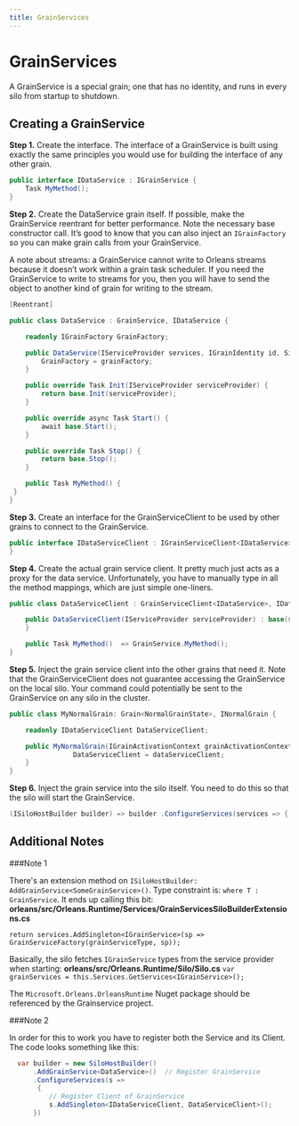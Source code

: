 ```yaml
---
title: GrainServices
---
```


# GrainServices

A GrainService is a special grain; one that has no identity, and runs in every silo from startup to shutdown.

## Creating a GrainService

**Step 1.** Create the interface.
The interface of a GrainService is built using exactly the same principles you would use for building the interface of any other grain.

``` csharp
public interface IDataService : IGrainService {
    Task MyMethod();
}
```

**Step 2.** Create the DataService grain itself.
If possible, make the GrainService reentrant for better performance.
Note the necessary base constructor call.
It’s good to know that you can also inject an `IGrainFactory` so you can make grain calls from your GrainService.

A note about streams: a GrainService cannot write to Orleans streams because it doesn’t work within a grain task scheduler.
If you need the GrainService to write to streams for you, then you will have to send the object to another kind of grain for writing to the stream.

``` csharp
[Reentrant]

public class DataService : GrainService, IDataService {

    readonly IGrainFactory GrainFactory;

    public DataService(IServiceProvider services, IGrainIdentity id, Silo silo, ILoggerFactory loggerFactory, IGrainFactory grainFactory) : base(id, silo, loggerFactory) {
        GrainFactory = grainFactory;
    }

    public override Task Init(IServiceProvider serviceProvider) {
        return base.Init(serviceProvider);
    }

    public override async Task Start() {
        await base.Start();
    }

    public override Task Stop() {
        return base.Stop();
    }

    public Task MyMethod() {
 }
}
```

**Step 3.** Create an interface for the GrainServiceClient to be used by other grains to connect to the GrainService.

``` csharp
public interface IDataServiceClient : IGrainServiceClient<IDataService>, IDataService {
}
```

**Step 4.** Create the actual grain service client.
It pretty much just acts as a proxy for the data service.
Unfortunately, you have to manually type in all the method mappings, which are just simple one-liners.

``` csharp
public class DataServiceClient : GrainServiceClient<IDataService>, IDataServiceClient {

    public DataServiceClient(IServiceProvider serviceProvider) : base(serviceProvider) {
    }

    public Task MyMethod()  => GrainService.MyMethod();
}
```

**Step 5.** Inject the grain service client into the other grains that need it.
Note that the GrainServiceClient does not guarantee accessing the GrainService on the local silo.
Your command could potentially be sent to the GrainService on any silo in the cluster.

``` csharp
public class MyNormalGrain: Grain<NormalGrainState>, INormalGrain {

    readonly IDataServiceClient DataServiceClient;

    public MyNormalGrain(IGrainActivationContext grainActivationContext, IDataServiceClient dataServiceClient) {
                DataServiceClient = dataServiceClient;
    }
}
```

**Step 6.** Inject the grain service into the silo itself.
You need to do this so that the silo will start the GrainService.

``` csharp
(ISiloHostBuilder builder) => builder .ConfigureServices(services => { services.AddSingleton<IDataService, DataService>(); });

```

## Additional Notes

###Note 1

There's an extension method on `ISiloHostBuilder: AddGrainService<SomeGrainService>()`.
Type constraint is: `where T : GrainService`.
It ends up calling this bit: **orleans/src/Orleans.Runtime/Services/GrainServicesSiloBuilderExtensions.cs**

 `return services.AddSingleton<IGrainService>(sp => GrainServiceFactory(grainServiceType, sp));`

Basically, the silo fetches `IGrainService` types from the service provider when starting: **orleans/src/Orleans.Runtime/Silo/Silo.cs**
 `var grainServices = this.Services.GetServices<IGrainService>();`

The `Microsoft.Orleans.OrleansRuntime` Nuget package should be referenced by the Grainservice project.
 
###Note 2
 
In order for this to work you have to register both the Service and its Client.
The code looks something like this:
``` csharp
  var builder = new SiloHostBuilder()
      .AddGrainService<DataService>()  // Register GrainService
      .ConfigureServices(s =>
       {
          // Register Client of GrainService
          s.AddSingleton<IDataServiceClient, DataServiceClient>(); 
      })
 ```
 

